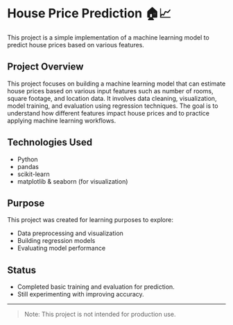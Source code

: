 # House Price Prediction 🏠📈

This project is a simple implementation of a machine learning model to predict house prices based on various features.

## Project Overview

This project focuses on building a machine learning model that can estimate house prices based on various input features such as number of rooms, square footage, and location data. It involves data cleaning, visualization, model training, and evaluation using regression techniques. The goal is to understand how different features impact house prices and to practice applying machine learning workflows.

## Technologies Used

- Python
- pandas
- scikit-learn
- matplotlib & seaborn (for visualization)

## Purpose

This project was created for learning purposes to explore:

- Data preprocessing and visualization
- Building regression models
- Evaluating model performance

## Status

- Completed basic training and evaluation for prediction.
-  Still experimenting with improving accuracy.

---

> Note: This project is not intended for production use.
